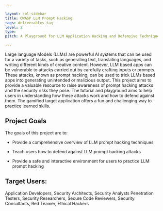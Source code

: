 ```yaml
---

layout: col-sidebar
title: OWASP LLM Prompt Hacking
tags: deliverables-tag
level: 2
type: 
pitch: A Playground for LLM Application Hacking and Defensive Techniques

---
```


Large language Models (LLMs) are powerful AI systems that can be used for a variety of tasks, such as generating text, translating languages, and writing different kinds of creative content. However, LLM based apps can be vulnerable to attacks carried out by carefully crafting inputs or prompts. These attacks, known as prompt hacking, can be used to trick LLMs based apps into generating unintended or malicious output. This project aims to provide a valuable resource to raise awareness of prompt hacking attacks and the security risks they pose.  The tutorial and playground aims to help users in understanding how these attacks work and how to defend against them. The gamified target application offers a fun and challenging way to practice learned skills.

## Project Goals

The goals of this project are to: 

* Provide a comprehensive overview of LLM prompt hacking techniques 

* Teach users how to defend against LLM prompt hacking attacks 

* Provide a safe and interactive environment for users to practice LLM prompt hacking 

## Target Users: 

Application Developers, Security Architects, Security Analysts Penetration Testers, Security Researchers, Secure Code Reviewers, Security Consultants, Red Teamer, Ethical Hackers 



